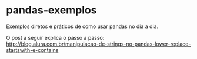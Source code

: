 # pandas-exemplos

Exemplos diretos e práticos de como usar pandas no dia a dia.

O post a seguir explica o passo a passo:
http://blog.alura.com.br/manipulacao-de-strings-no-pandas-lower-replace-startswith-e-contains
